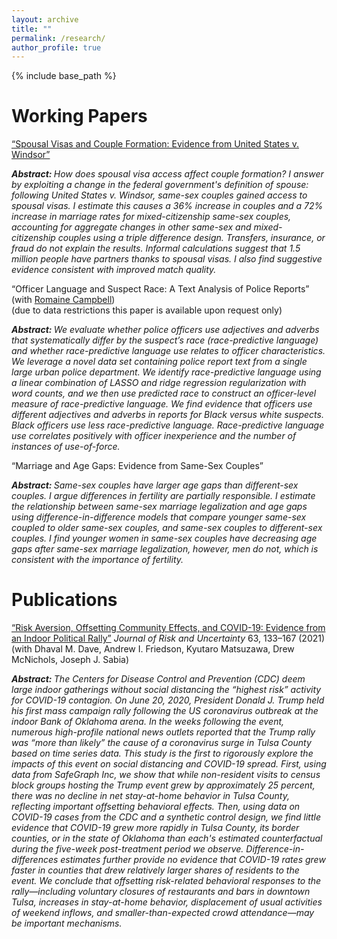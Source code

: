 ```yaml
---
layout: archive
title: ""
permalink: /research/
author_profile: true
---
```


{% include base_path %}

<!---
Research Statement 
======

&emsp;Click to view my [Research Statement as a pdf](https://credpath.github.io/files/Redpath_Research_Statement.pdf).

<details>

<summary>Click to view my Research Statement as text.</summary>

<br>

I am an applied economist. I use modern econometric methods to answer empirical, policy-relevant, thought-provoking questions. My research to date studies two broad questions: 
  <ul type="circle"> 
    <li> How does marriage policy affect coupling? </li>
    <li> How can we reduce racial disparities in policing outcomes? </li>
	</ul>
In the future, I will continue researching issues of great social and policy relevance. <br> <br>

<b>Economics of the Household</b><br>

Recent legal, social, and demographic changes make marriage and cohabitation increasingly distinct and give same-sex couples the right to marry. These changes provide policy variation that lends itself to answering causal questions about marriage policy. Along with the popularity of marriage, the importance of child-rearing, and household decision-making, these changes also affirm the importance of continued research on the topic of marriage.<br> <br>

&emsp;&ensp;I leverage a change in the federal government's definition of spouse to estimate how spousal visa policy affects couple formation and marriage rates in my job market paper, “Spousal Visas and Couple Formation: Evidence from the End of the Defense Of Marriage Act.” By recognizing same-sex spouses, the federal government gives same-sex couples access to spousal visas for the first time and legalizes same-sex marriage for non-permanent residents. In response, the marriage and coupling rates for same-sex couples with a citizen and non-citizen partner increase dramatically. <br> <br>

&emsp;&ensp;My job market paper is the first to study an extensive margin change in access to spousal visas. I use a difference-in-differences-in-differences design to estimate the treatment-on-the-treated effect of the policy on coupling and marriage rates. Same-sex couples with a citizen partner and a non-citizen partner are the treatment group. The triple difference design removes selection bias due to coupling trends in other same-sex or mixed-citizenship couples. I also implement this with a Poisson count model. This has two advantages. First, the log-linear relationship permits interpreting the estimates as effects on <i>rates</i> in addition to counts. Second, unlike other log-linear models, the Poisson model preserves zeros in the outcome variable, so the sample maintains representativeness.<br> <br>

&emsp;&ensp;I find that access to spousal visas causes an increase in coupling rates by 36% and marriage rates by 78%. Hence, spousal visa policy substantially benefits non-permanent residents with citizen partners. Back-of-the-envelope calculations suggest that millions of people directly have their current partners thanks to spousal visa policy. <br> <br>

&emsp;&ensp;Legalizing same-sex marriage provides fertile ground for promising empirical research on the effects of marriage. I plan to leverage this variation in future research. In my current early-stage work, I ask if access to the legal marriage contract affects assortative mating or the surplus generated by matches. If so, marriage law favors the creation of some couples over others. I answer this question using variation in state-level same-sex marriage legalization. I calibrate a model (Ciscato, Galichon, Goussé JPE 2020) that quantifies the relative extent of assortative mating and matching surplus across marriage markets. State, year, and couple type (same-sex, different-sex) define the marriage markets. I then estimate how same-sex marriage legalization affects these quantities, using a staggered difference-in-differences design.<br> <br>

&emsp;&ensp;My research adds to the contemporary marriage literature that recognizes the distinction between cohabitation and the legal marriage contract. Underappreciating this distinction can confuse analyses of marriage. My research also reframes the experiences of the LGBTQ+ population. In addition to understanding this understudied population, we can learn about significant policies that impact everyone. <br> <br>

<b>Economics of Crime and Policing</b><br>

Policing is a substantial expense for municipalities, and there is growing concern regarding the outcomes of policing. Heated public debate over crime and policing demonstrates the urgent need for research on these topics. <br> <br>

&emsp;&ensp;My co-author, Romaine Campbell, and I have detailed administrative data from a large urban police department in the United States. We exploit these data to gain policy-relevant insight into police officer behavior. <br> <br>

&emsp;&ensp;In our working paper, “Officer Language and Suspect Race: A Text Analysis of Police Reports,” we construct an officer-level measure of text-based racial slant. We then leverage the random assignment of officers to 911 call dispatches to estimate the effect of police officer racial slant on arrest probability. Preliminary results suggest that officers exhibiting racial slant make disproportionately more arrests in white neighborhoods. <br> <br>

&emsp;&ensp;To create the measure of racial slant, I use Natural Language Processing: machine learning methods that allow me to use text as data. I use adjectives and adverbs from thousands of police reports to predict the observed suspect race with an elastic net logistic regression. The elastic net optimally combines \(\ell_1\) (lasso) and \(\ell_2\) (ridge) penalties on the word coefficients, setting many to zero. Therefore, the machine learning model implicitly pinpoints words that encode suspect race and neutral words. We interpret the closeness of the predicted and true suspect race as a measure of a police report's ability to encode race implicitly.<br> <br>

&emsp;&ensp;In work-in-progress, we use these administrative data to estimate the effect of body-worn cameras on dispatch outcomes. The police department we work with was not an early adopter of body-worn cameras and was institutionally unwilling to adopt them with a randomized control trial. Therefore, it may reflect an average police department better than one willing to implement a randomized control trial. We compare dispatches made in broad daylight to those made at night before and after the rollout of body-worn cameras, using a difference-in-differences design. Preliminary results suggest that requiring officers to wear cameras changes their propensity to initiate interactions with civilians. <br> <br>

&emsp;&ensp;Our research contributes to a growing literature on policing. We hope to provide much-needed evidence on effective policing to help policy-makers find appropriate solutions to pressing problems.<br> <br>

<b>Future Directions</b><br>

I plan to further develop my text analysis skills in future research projects. These methods are increasingly popular in social science and develop our econometric toolkit to tap into the world of text. I am also grateful for the new difference-in-differences literature clarifying how to implement staggered treatment designs. These designs fit many meaningful contexts. I plan to continue to employ these and other methods to estimate credible causal effects of meaningful policies.<br>

</details> 

<br>
--->




Working Papers
======


[“Spousal Visas and Couple Formation: Evidence from United States v. Windsor”](https://credpath.github.io/files/Redpath_Job_Market_Paper.pdf) <br>

<i> <b> Abstract: </b> How does spousal visa access affect couple formation? I answer by exploiting a change in the federal government's definition of spouse: following United States v. Windsor, same-sex couples gained access to spousal visas. I estimate this causes a 36% increase in couples and a 72% increase in marriage rates for mixed-citizenship same-sex couples, accounting for aggregate changes in other same-sex and mixed-citizenship couples using a triple difference design. Transfers, insurance, or fraud do not explain the results. Informal calculations suggest that 1.5 million people have partners thanks to spousal visas. I also find suggestive evidence consistent with improved match quality. </i> <br>


“Officer Language and Suspect Race: A Text Analysis of Police Reports” (with [Romaine Campbell](https://romainecampbell.github.io/)) <br> 
(due to data restrictions this paper is available upon request only) <br>

<i> <b> Abstract: </b> We evaluate whether police officers use adjectives and adverbs that systematically differ by the suspect’s race (race-predictive language) and whether race-predictive language use relates to officer characteristics. We leverage a novel data set containing police report text from a single large urban police department. We identify race-predictive language using a linear combination of LASSO and ridge regression regularization with word counts, and we then use predicted race to construct an officer-level measure of race-predictive language. We find evidence that officers use different adjectives and adverbs in reports for Black versus white suspects. Black officers use less race-predictive language. Race-predictive language use correlates positively with officer inexperience and the number of instances of use-of-force. </i> <br>

“Marriage and Age Gaps: Evidence from Same-Sex Couples” <br>

<i> <b> Abstract: </b>  Same-sex couples have larger age gaps than different-sex couples. I argue differences in fertility are partially responsible. I estimate the relationship between same-sex marriage legalization and age gaps using difference-in-difference models that compare younger same-sex coupled to older same-sex couples, and same-sex couples to different-sex couples. I find younger women in same-sex couples have decreasing age gaps after same-sex marriage legalization, however, men do not, which is consistent with the importance of fertility.  </i> <br>

<!---
Works in Progress
======

“Marriage Legalization, Assortative Mating, and Match Surplus”<br>

<i> <b> Abstract: </b> Marriage is a social phenomenon. Marriage is also a legal contract. Does access to the legal marriage contract affect assortative mating or the surplus generated by matches? If so, marriage policy favors the creation of some couples over others. I answer this question using variation in state law. Previously states barred same-sex couples from the legal marriage contract. I calibrate a model (Ciscato, Gousse, Galichon JPE 2020) that quantifies the relative extent of assortative mating and total matching surplus across marriage markets defined by state, year, and couple type: same-sex and different-sex. I then estimate how same-sex marriage legalization affects these quantities, using a staggered diff-in-diff design. </i> <br>


“Body-Worn Cameras and Police Stops” (with [Romaine Campbell](https://economics.harvard.edu/people/romaine-campbell))<br>

<i> <b> Abstract: </b> We study the effects of body-worn cameras on officer interactions in a police department that was not an early adopter of body-worn cameras and was institutionally unwilling to adopt them with a randomized control trial (RCT). We hypothesize that this sizeable urban police department may better reflect an average department than early adopters or departments willing to implement an RCT. We compare dispatches made during daylight hours to those made at night before and after the rollout of body-worn cameras. We find that officers use less force during self-dispatched calls and make fewer self-dispatches after the rollout. We do not find changes in officer use of force for 911 call dispatches. </i> <br>
--->

Publications
======

[“Risk Aversion, Offsetting Community Effects, and COVID-19: Evidence from an Indoor Political Rally”](https://link.springer.com/article/10.1007/s11166-021-09359-4) *Journal of Risk and Uncertainty* 63, 133–167 (2021) (with Dhaval M. Dave, Andrew I. Friedson, Kyutaro Matsuzawa, Drew McNichols, Joseph J. Sabia)<br>

<i> <b> Abstract: </b> The Centers for Disease Control and Prevention (CDC) deem large indoor gatherings without social distancing the “highest risk” activity for COVID-19 contagion. On June 20, 2020, President Donald J. Trump held his first mass campaign rally following the US coronavirus outbreak at the indoor Bank of Oklahoma arena. In the weeks following the event, numerous high-profile national news outlets reported that the Trump rally was “more than likely” the cause of a coronavirus surge in Tulsa County based on time series data. This study is the first to rigorously explore the impacts of this event on social distancing and COVID-19 spread. First, using data from SafeGraph Inc, we show that while non-resident visits to census block groups hosting the Trump event grew by approximately 25 percent, there was no decline in net stay-at-home behavior in Tulsa County, reflecting important offsetting behavioral effects. Then, using data on COVID-19 cases from the CDC and a synthetic control design, we find little evidence that COVID-19 grew more rapidly in Tulsa County, its border counties, or in the state of Oklahoma than each's estimated counterfactual during the five-week post-treatment period we observe. Difference-in-differences estimates further provide no evidence that COVID-19 rates grew faster in counties that drew relatively larger shares of residents to the event. We conclude that offsetting risk-related behavioral responses to the rally—including voluntary closures of restaurants and bars in downtown Tulsa, increases in stay-at-home behavior, displacement of usual activities of weekend inflows, and smaller-than-expected crowd attendance—may be important mechanisms. </i> <br>
